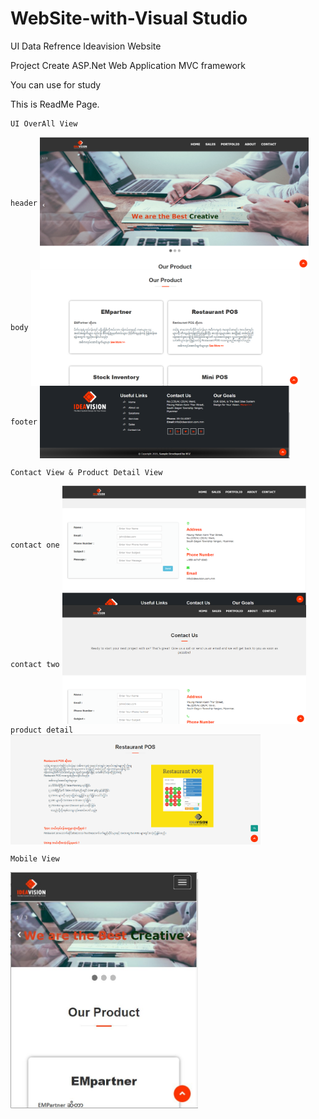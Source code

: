 # WebSite-with-Visual Studio
UI Data Refrence Ideavision Website

Project Create ASP.Net Web Application MVC framework

You can use for study

This is ReadMe Page.

```
UI OverAll View 
```
`header`
<img align="center" width="430" src="https://github.com/hninthuzar/WebSite-with-VSWebApp/blob/master/header.png" alt="header view" />
`body`
<img align="center" width="430" src="https://github.com/hninthuzar/WebSite-with-VSWebApp/blob/master/body1.png" alt="body view" />
`footer`
<img align="center" width="400" src="https://github.com/hninthuzar/WebSite-with-VSWebApp/blob/master/footer.png" alt="footer view" />


```
Contact View & Product Detail View
```
`contact one`
<img align="center" width="390" src="https://github.com/hninthuzar/WebSite-with-VSWebApp/blob/master/contact-8.png" alt="contact one view" />
`contact two`
<img align="center" width="390" src="https://github.com/hninthuzar/WebSite-with-VSWebApp/blob/master/contact18.png" alt="contact two view" />
`product detail`
<img align="center" width="400" src="https://github.com/hninthuzar/WebSite-with-VSWebApp/blob/master/respos-detail.png" alt="body product detail view" />

```
Mobile View
```

<img align="center" width="300" src="https://github.com/hninthuzar/WebSite-with-VSWebApp/blob/master/ui-mobile-view.JPG" alt="mobile view" />
